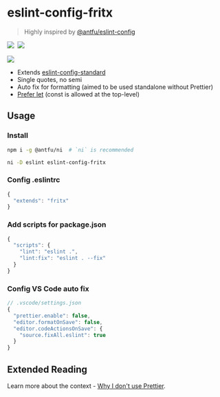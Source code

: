 # eslint-config-fritx

> Highly inspired by [@antfu/eslint-config](https://github.com/antfu/eslint-config)

[![][npm-badge]][npm-url]&nbsp;&nbsp;[![][standard-badge]][standard-url]

[![][standard-logo]](http://standardjs.com)

- Extends [eslint-config-standard][eslint-standard-url]
- Single quotes, no semi
- Auto fix for formatting (aimed to be used standalone without Prettier)
- [Prefer let][prefer-let-url] (const is allowed at the top-level)

[npm-badge]: https://img.shields.io/npm/v/eslint-config-fritx.svg
[npm-url]: https://npmjs.org/package/eslint-config-fritx
[standard-badge]: https://img.shields.io/badge/code_style-standard-brightgreen.svg
[standard-url]: https://standardjs.com
[standard-logo]: https://cdn.rawgit.com/standard/standard/master/badge.svg
[eslint-standard-url]: https://www.npmjs.com/package/eslint-config-standard
[prefer-let-url]: https://www.npmjs.com/package/eslint-plugin-prefer-let

## Usage

### Install

```sh
npm i -g @antfu/ni  # `ni` is recommended

ni -D eslint eslint-config-fritx
```

### Config .eslintrc

```js
{
  "extends": "fritx"
}
```

### Add scripts for package.json

```js
{
  "scripts": {
    "lint": "eslint .",
    "lint:fix": "eslint . --fix"
  }
}
```

### Config VS Code auto fix

```js
// .vscode/settings.json
{
  "prettier.enable": false,
  "editor.formatOnSave": false,
  "editor.codeActionsOnSave": {
    "source.fixAll.eslint": true
  }
}
```

## Extended Reading

Learn more about the context - [Why I don't use Prettier](https://antfu.me/posts/why-not-prettier).
